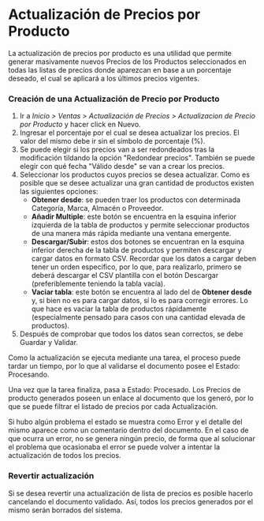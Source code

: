 # Actualización de Precios por Producto

La actualización de precios por producto es una utilidad que permite generar masivamente nuevos Precios de los Productos seleccionados en todas las listas de precios donde aparezcan en base a un porcentaje deseado, el cual se aplicará a los últimos precios vigentes.

### Creación de una Actualización de Precio por Producto

1. Ir a *Inicio > Ventas > Actualización de Precios > Actualizacion de Precio por Producto* y hacer click en Nuevo.
2. Ingresar el porcentaje por el cual se desea actualizar los precios. El valor del mismo debe ir sin el símbolo de porcentaje (%).
3. Se puede elegir si los precios van a ser redondeados tras la modificación tildando la opción "Redondear precios". También se puede elegir con qué fecha "Válido desde" se van a crear los precios.
4. Seleccionar los productos cuyos precios se desea actualizar. Como es posible que se desee actualizar una gran cantidad de productos existen las siguientes opciones:
    * **Obtener desde**: se pueden traer los productos con determinada Categoría, Marca, Almacén o Proveedor.
    * **Añadir Multiple**: este botón se encuentra en la esquina inferior izquierda de la tabla de productos y permite seleccionar productos de una manera más rápida mediante una ventana emergente.
    * **Descargar/Subir**: estos dos botones se encuentran en la esquina inferior derecha de la tabla de productos y permiten descargar y cargar datos en formato CSV. Recordar que los datos a cargar deben tener un orden especifico, por lo que, para realizarlo, primero se deberá descargar el CSV plantilla con el botón Descargar (preferiblemente teniendo la tabla vacía).
    * **Vaciar tabla**: este botón se encuentra al lado del de **Obtener desde** y, si bien no es para cargar datos, sí lo es para corregir errores. Lo que hace es vaciar la tabla de productos rápidamente (especialmente pensado para casos con una cantidad elevada de productos).
6. Después de comprobar que todos los datos sean correctos, se debe Guardar y Validar.

Como la actualización se ejecuta mediante una tarea, el proceso puede tardar un tiempo, por lo que al validarse el documento posee el Estado: Procesando.

Una vez que la tarea finaliza, pasa a Estado: Procesado. Los Precios de producto generados poseen un enlace al documento que los generó, por lo que se puede filtrar el listado de precios por cada Actualización.

Si hubo algún problema el estado se muestra como Error y el detalle del mismo aparece como un comentario dentro del documento. En el caso de que ocurra un error, no se genera ningún precio, de forma que al solucionar el problema que ocasionaba el error se puede volver a intentar la actualización de todos los precios.

### Revertir actualización

Si se desea revertir una actualización de lista de precios es posible hacerlo cancelando el documento validado. Así, todos los precios generados por el mismo serán borrados del sistema.

